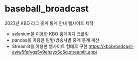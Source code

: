# baseball_broadcast
2023년 KBO 리그 중계 통계 안내 웹사이트 제작
* selenium을 이용한 KBO 홈페이지 크롤링
* pandas를 이용한 팀별/방송사별 중계 통계 계산
* Streamlit을 이용한 웹사이트 형태로 구현
https://kbobroadcast-eww5fefvgs5y9ehayx5c5g.streamlit.app/
